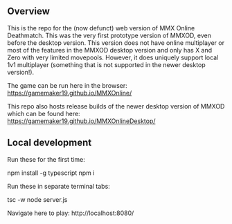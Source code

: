 ## Overview

This is the repo for the (now defunct) web version of MMX Online Deathmatch. This was the very first prototype version of MMXOD, even before the desktop version. This version does not have online multiplayer or most of the features in the MMXOD desktop version and only has X and Zero with very limited movepools. However, it does uniquely support local 1v1 multiplayer (something that is not supported in the newer desktop version!).

The game can be run here in the browser: https://gamemaker19.github.io/MMXOnline/

This repo also hosts release builds of the newer desktop version of MMXOD which can be found here: https://gamemaker19.github.io/MMXOnlineDesktop/

## Local development

Run these for the first time:

npm install -g typescript
npm i

Run these in separate terminal tabs:

tsc -w
node server.js

Navigate here to play:
http://localhost:8080/